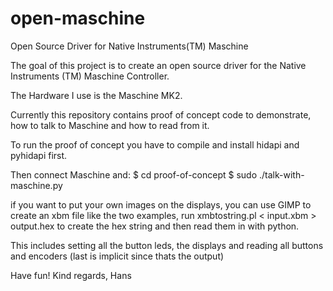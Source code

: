 # open-maschine
Open Source Driver for Native Instruments(TM) Maschine

The goal of this project is to create an open source
driver for the Native Instruments (TM) Maschine Controller.

The Hardware I use is the Maschine MK2.

Currently this repository contains proof of concept code to demonstrate,
how to talk to Maschine and how to read from it.

To run the proof of concept you have to compile and install hidapi
and pyhidapi first.

Then connect Maschine and:
$ cd proof-of-concept
$ sudo ./talk-with-maschine.py

if you want to put your own images on the displays,
you can use GIMP to create an xbm file like the
two examples, run 
xmbtostring.pl < input.xbm > output.hex
to create the hex string and then read them in with python.

This includes setting all the button leds,
the displays and reading
all buttons and encoders (last is implicit since thats the output)

Have fun!
Kind regards,
Hans
